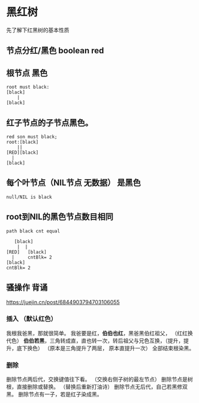 # 黑红树
先了解下红黑树的基本性质
## 节点分红/黑色 boolean red
##  根节点 黑色
```
root must black:
[black]
    |
[black]
```
##  红子节点的子节点黑色。
```
red son must black;
root:[black]
    ||
[RED][black]
  |
[black] 
```
## 每个叶节点（NIL节点 无数据） 是黑色
```
null/NIL is black
```
## root到NIL的黑色节点数目相同
```
path black cnt equal

   [black]
    |  |
[RED]   [black]
  |     cntBlk= 2
[black] 
cntBlk= 2
```


## 骚操作 背诵
https://juejin.cn/post/6844903794703106055
### 插入 （默认红色）
我根我爸黑，那就很简单。
    我爸要是红，**伯伯也红**，黑爸黑伯红祖父， （红红换代色）
               **伯伯若黑**，三角转成直，直也转一次，转后祖父与兄色互换，（提升，提升，底下换色）
               （原本是三角提升了两层， 原本直提升一次）
全部结束根染黑。

### 删除
删除节点两后代，交换键值往下看。 （交换右侧子树的最左节点）
删除节点是树根，直接删除或替换。  （替换后重新打油诗）
删除节点无后代，自己若黑修双黑。
删除节点有一子，若是红子染成黑。